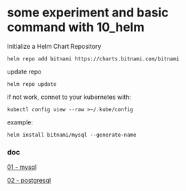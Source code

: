 # some experiment and basic command with 10_helm

Initialize a Helm Chart Repository

`helm repo add bitnami https://charts.bitnami.com/bitnami`

update repo

`helm repo update`

if not work, connet to your kubernetes with:

`kubectl config view --raw >~/.kube/config`

example:

`helm install bitnami/mysql --generate-name`

### doc

[01 - mysql](./mysql.md)

[02 - postgresql](./postgresql.md)
